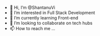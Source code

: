 - 👋 Hi, I’m @ShantanuVi
- 👀 I’m interested in Full Stack Development
- 🌱 I’m currently learning Front-end
- 💞️ I’m looking to collaborate on tech hubs
- 📫 How to reach me ...

<!---
ShantanuVi/ShantanuVi is a ✨ special ✨ repository because its `README.md` (this file) appears on your GitHub profile.
You can click the Preview link to take a look at your changes.
--->

